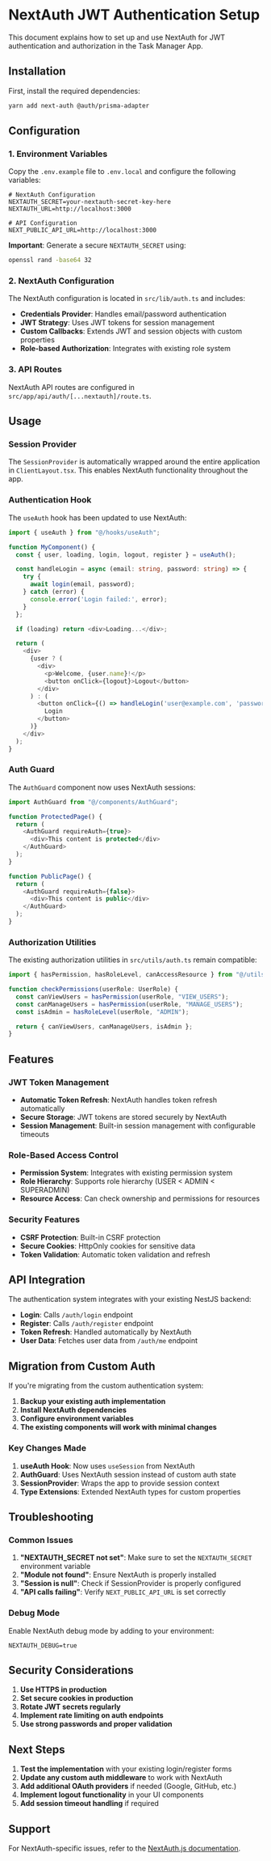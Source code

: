 # NextAuth JWT Authentication Setup

This document explains how to set up and use NextAuth for JWT authentication and authorization in the Task Manager App.

## Installation

First, install the required dependencies:

```bash
yarn add next-auth @auth/prisma-adapter
```

## Configuration

### 1. Environment Variables

Copy the `.env.example` file to `.env.local` and configure the following variables:

```env
# NextAuth Configuration
NEXTAUTH_SECRET=your-nextauth-secret-key-here
NEXTAUTH_URL=http://localhost:3000

# API Configuration
NEXT_PUBLIC_API_URL=http://localhost:3000
```

**Important**: Generate a secure `NEXTAUTH_SECRET` using:

```bash
openssl rand -base64 32
```

### 2. NextAuth Configuration

The NextAuth configuration is located in `src/lib/auth.ts` and includes:

- **Credentials Provider**: Handles email/password authentication
- **JWT Strategy**: Uses JWT tokens for session management
- **Custom Callbacks**: Extends JWT and session objects with custom properties
- **Role-based Authorization**: Integrates with existing role system

### 3. API Routes

NextAuth API routes are configured in `src/app/api/auth/[...nextauth]/route.ts`.

## Usage

### Session Provider

The `SessionProvider` is automatically wrapped around the entire application in `ClientLayout.tsx`. This enables NextAuth functionality throughout the app.

### Authentication Hook

The `useAuth` hook has been updated to use NextAuth:

```typescript
import { useAuth } from "@/hooks/useAuth";

function MyComponent() {
  const { user, loading, login, logout, register } = useAuth();

  const handleLogin = async (email: string, password: string) => {
    try {
      await login(email, password);
    } catch (error) {
      console.error('Login failed:', error);
    }
  };

  if (loading) return <div>Loading...</div>;

  return (
    <div>
      {user ? (
        <div>
          <p>Welcome, {user.name}!</p>
          <button onClick={logout}>Logout</button>
        </div>
      ) : (
        <button onClick={() => handleLogin('user@example.com', 'password')}>
          Login
        </button>
      )}
    </div>
  );
}
```

### Auth Guard

The `AuthGuard` component now uses NextAuth sessions:

```typescript
import AuthGuard from "@/components/AuthGuard";

function ProtectedPage() {
  return (
    <AuthGuard requireAuth={true}>
      <div>This content is protected</div>
    </AuthGuard>
  );
}

function PublicPage() {
  return (
    <AuthGuard requireAuth={false}>
      <div>This content is public</div>
    </AuthGuard>
  );
}
```

### Authorization Utilities

The existing authorization utilities in `src/utils/auth.ts` remain compatible:

```typescript
import { hasPermission, hasRoleLevel, canAccessResource } from "@/utils/auth";

function checkPermissions(userRole: UserRole) {
  const canViewUsers = hasPermission(userRole, "VIEW_USERS");
  const canManageUsers = hasPermission(userRole, "MANAGE_USERS");
  const isAdmin = hasRoleLevel(userRole, "ADMIN");

  return { canViewUsers, canManageUsers, isAdmin };
}
```

## Features

### JWT Token Management

- **Automatic Token Refresh**: NextAuth handles token refresh automatically
- **Secure Storage**: JWT tokens are stored securely by NextAuth
- **Session Management**: Built-in session management with configurable timeouts

### Role-Based Access Control

- **Permission System**: Integrates with existing permission system
- **Role Hierarchy**: Supports role hierarchy (USER < ADMIN < SUPERADMIN)
- **Resource Access**: Can check ownership and permissions for resources

### Security Features

- **CSRF Protection**: Built-in CSRF protection
- **Secure Cookies**: HttpOnly cookies for sensitive data
- **Token Validation**: Automatic token validation and refresh

## API Integration

The authentication system integrates with your existing NestJS backend:

- **Login**: Calls `/auth/login` endpoint
- **Register**: Calls `/auth/register` endpoint
- **Token Refresh**: Handled automatically by NextAuth
- **User Data**: Fetches user data from `/auth/me` endpoint

## Migration from Custom Auth

If you're migrating from the custom authentication system:

1. **Backup your existing auth implementation**
2. **Install NextAuth dependencies**
3. **Configure environment variables**
4. **The existing components will work with minimal changes**

### Key Changes Made

1. **useAuth Hook**: Now uses `useSession` from NextAuth
2. **AuthGuard**: Uses NextAuth session instead of custom auth state
3. **SessionProvider**: Wraps the app to provide session context
4. **Type Extensions**: Extended NextAuth types for custom properties

## Troubleshooting

### Common Issues

1. **"NEXTAUTH_SECRET not set"**: Make sure to set the `NEXTAUTH_SECRET` environment variable
2. **"Module not found"**: Ensure NextAuth is properly installed
3. **"Session is null"**: Check if SessionProvider is properly configured
4. **"API calls failing"**: Verify `NEXT_PUBLIC_API_URL` is set correctly

### Debug Mode

Enable NextAuth debug mode by adding to your environment:

```env
NEXTAUTH_DEBUG=true
```

## Security Considerations

1. **Use HTTPS in production**
2. **Set secure cookies in production**
3. **Rotate JWT secrets regularly**
4. **Implement rate limiting on auth endpoints**
5. **Use strong passwords and proper validation**

## Next Steps

1. **Test the implementation** with your existing login/register forms
2. **Update any custom auth middleware** to work with NextAuth
3. **Add additional OAuth providers** if needed (Google, GitHub, etc.)
4. **Implement logout functionality** in your UI components
5. **Add session timeout handling** if required

## Support

For NextAuth-specific issues, refer to the [NextAuth.js documentation](https://next-auth.js.org/).
